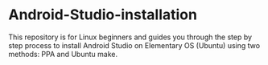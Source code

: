 # Android-Studio-installation
This repository is for Linux beginners and guides you through the step by step process to install Android Studio on Elementary OS (Ubuntu) using two methods: PPA and Ubuntu make. 
